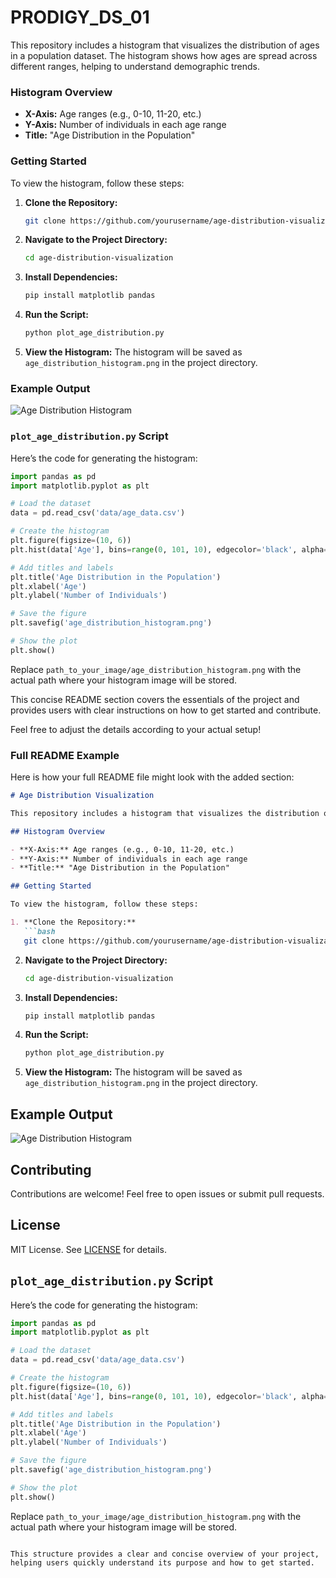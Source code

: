 # PRODIGY_DS_01

This repository includes a histogram that visualizes the distribution of ages in a population dataset. The histogram shows how ages are spread across different ranges, helping to understand demographic trends.

### Histogram Overview

- **X-Axis:** Age ranges (e.g., 0-10, 11-20, etc.)
- **Y-Axis:** Number of individuals in each age range
- **Title:** "Age Distribution in the Population"

### Getting Started

To view the histogram, follow these steps:

1. **Clone the Repository:**
   ```bash
   git clone https://github.com/yourusername/age-distribution-visualization.git
   ```

2. **Navigate to the Project Directory:**
   ```bash
   cd age-distribution-visualization
   ```

3. **Install Dependencies:**
   ```bash
   pip install matplotlib pandas
   ```

4. **Run the Script:**
   ```bash
   python plot_age_distribution.py
   ```

5. **View the Histogram:** The histogram will be saved as `age_distribution_histogram.png` in the project directory.

### Example Output

![Age Distribution Histogram](age_distribution_histogram.png)

### `plot_age_distribution.py` Script

Here’s the code for generating the histogram:

```python
import pandas as pd
import matplotlib.pyplot as plt

# Load the dataset
data = pd.read_csv('data/age_data.csv')

# Create the histogram
plt.figure(figsize=(10, 6))
plt.hist(data['Age'], bins=range(0, 101, 10), edgecolor='black', alpha=0.7)

# Add titles and labels
plt.title('Age Distribution in the Population')
plt.xlabel('Age')
plt.ylabel('Number of Individuals')

# Save the figure
plt.savefig('age_distribution_histogram.png')

# Show the plot
plt.show()
```

Replace `path_to_your_image/age_distribution_histogram.png` with the actual path where your histogram image will be stored. 

This concise README section covers the essentials of the project and provides users with clear instructions on how to get started and contribute.

Feel free to adjust the details according to your actual setup!

### Full README Example

Here is how your full README file might look with the added section:

```markdown
# Age Distribution Visualization

This repository includes a histogram that visualizes the distribution of ages in a population dataset. The histogram shows how ages are spread across different ranges, helping to understand demographic trends.

## Histogram Overview

- **X-Axis:** Age ranges (e.g., 0-10, 11-20, etc.)
- **Y-Axis:** Number of individuals in each age range
- **Title:** "Age Distribution in the Population"

## Getting Started

To view the histogram, follow these steps:

1. **Clone the Repository:**
   ```bash
   git clone https://github.com/yourusername/age-distribution-visualization.git
   ```

2. **Navigate to the Project Directory:**
   ```bash
   cd age-distribution-visualization
   ```

3. **Install Dependencies:**
   ```bash
   pip install matplotlib pandas
   ```

4. **Run the Script:**
   ```bash
   python plot_age_distribution.py
   ```

5. **View the Histogram:** The histogram will be saved as `age_distribution_histogram.png` in the project directory.

## Example Output

![Age Distribution Histogram](age_distribution_histogram.png)

## Contributing

Contributions are welcome! Feel free to open issues or submit pull requests.

## License

MIT License. See [LICENSE](LICENSE) for details.

## `plot_age_distribution.py` Script

Here’s the code for generating the histogram:

```python
import pandas as pd
import matplotlib.pyplot as plt

# Load the dataset
data = pd.read_csv('data/age_data.csv')

# Create the histogram
plt.figure(figsize=(10, 6))
plt.hist(data['Age'], bins=range(0, 101, 10), edgecolor='black', alpha=0.7)

# Add titles and labels
plt.title('Age Distribution in the Population')
plt.xlabel('Age')
plt.ylabel('Number of Individuals')

# Save the figure
plt.savefig('age_distribution_histogram.png')

# Show the plot
plt.show()
```

Replace `path_to_your_image/age_distribution_histogram.png` with the actual path where your histogram image will be stored.
```

This structure provides a clear and concise overview of your project, helping users quickly understand its purpose and how to get started.


